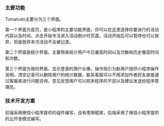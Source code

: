 ### 主要功能
Tomatodo主要分为三个界面。

第一个界面为首页，是小程序的主要功能界面，你可以在这里选择你要进行的活动内容以及时间，点击开始专注进入活动倒计时页面，活动开始后可以暂停也可以放弃，但是放弃本次活动不会被记录。

第二个界面是统计界面，主要用来统计用户今日番茄时间以及次数和历史番茄时间和次数。

第三个界面为我的界面，显示登录的用户头像，操作指引为新用户提供小程序操作说明，清空记录可以删除用户的统计数据，联系客服可以不用添加作者好友直接通过客服来进行问题咨询，意见反馈用户可以把本程序的不足以及建议发送给程序管理员。

### 技术开发方案
前端采用微信小程序提供的组件编写，没有使用框架，后端采用了微信小程序提供的云开发模式编写。
